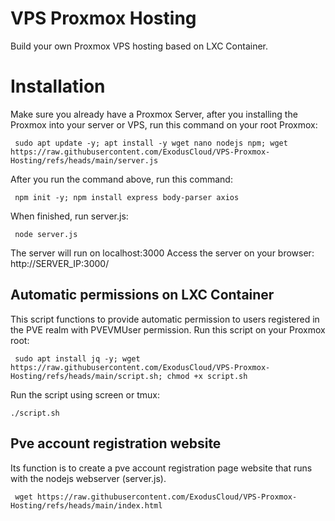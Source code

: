 # VPS Proxmox Hosting
Build your own Proxmox VPS hosting based on LXC Container.
# Installation

Make sure you already have a Proxmox Server, after you installing the Proxmox into your server or VPS, run this command on your root Proxmox:

     sudo apt update -y; apt install -y wget nano nodejs npm; wget https://raw.githubusercontent.com/ExodusCloud/VPS-Proxmox-Hosting/refs/heads/main/server.js
After you run the command above, run this command:

     npm init -y; npm install express body-parser axios
When finished, run server.js:

     node server.js
The server will run on localhost:3000
Access the server on your browser: http://SERVER_IP:3000/
## Automatic permissions on LXC Container

This script functions to provide automatic permission to users registered in the PVE realm with PVEVMUser permission.
Run this script on your Proxmox root:

     sudo apt install jq -y; wget https://raw.githubusercontent.com/ExodusCloud/VPS-Proxmox-Hosting/refs/heads/main/script.sh; chmod +x script.sh
Run the script using screen or tmux:

    ./script.sh

## Pve account registration website

Its function is to create a pve account registration page website that runs with the nodejs webserver (server.js).

     wget https://raw.githubusercontent.com/ExodusCloud/VPS-Proxmox-Hosting/refs/heads/main/index.html

